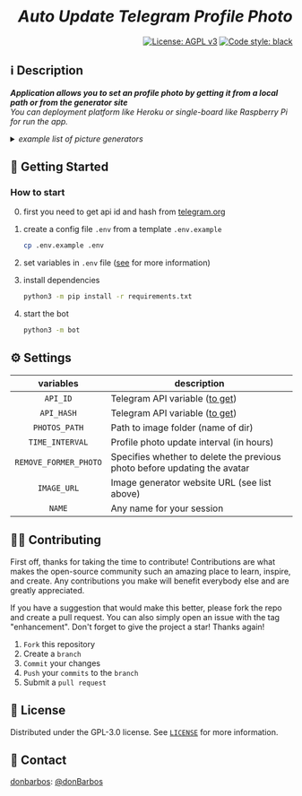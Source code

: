 <h1 align="right"><em>Auto Update Telegram Profile Photo</em></h1>

<p align="right">
<a href="https://github.com/donBarbos/telegram-bot-template/blob/main/LICENSE"><img src="https://img.shields.io/badge/License-AGPL_v3-blue.svg?style=plastic" alt="License: AGPL v3"></a>
<a href="https://github.com/psf/black"><img src="https://img.shields.io/badge/code%20style-black-000000.svg?style=plastic" alt="Code style: black"></a>
<p>

## ℹ️ Description

**_Application allows you to set an profile photo by getting it from a local path or from the generator site_**  
_You can deployment platform like Heroku or single-board like Raspberry Pi for run the app._

<details>
<summary><em>example list of picture generators</em></summary>
  <ul>
    <li> https://thispersondoesnotexist.com/image </li>
    <li> https://loremflickr.com/360/360 </li>
    <li> https://placekitten.com/640/640 </li>
    <li> https://www.fillmurray.com/720/720 </li>
    <li> https://picsum.photos/1024/1024 </li>
  </ul>
</details>

## 🚀 Getting Started

### How to start

0. first you need to get api id and hash from [telegram.org](https://my.telegram.org)

1. create a config file `.env` from a template `.env.example`
    ```bash
    cp .env.example .env
    ```
2. set variables in `.env` file ([see](#%EF%B8%8F-settings) for more information)

3. install dependencies
    ```bash
    python3 -m pip install -r requirements.txt
    ```
4. start the bot
    ```bash
    python3 -m bot
    ```

## ⚙️ Settings

|       variables       | description                                                               |
| :-------------------: | ------------------------------------------------------------------------- |
|       `API_ID`        | Telegram API variable ([to get](https://my.telegram.org))                 |
|      `API_HASH`       | Telegram API variable ([to get](https://my.telegram.org))                 |
|     `PHOTOS_PATH`     | Path to image folder (name of dir)                                        |
|    `TIME_INTERVAL`    | Profile photo update interval (in hours)                                  |
| `REMOVE_FORMER_PHOTO` | Specifies whether to delete the previous photo before updating the avatar |
|      `IMAGE_URL`      | Image generator website URL (see list above)                              |
|        `NAME`         | Any name for your session                                                 |

## 👷🏾 Contributing

First off, thanks for taking the time to contribute! Contributions are what makes the open-source community such an amazing place to learn, inspire, and create. Any contributions you make will benefit everybody else and are greatly appreciated.

If you have a suggestion that would make this better, please fork the repo and create a pull request. You can also simply open an issue with the tag "enhancement". Don't forget to give the project a star! Thanks again!

1. `Fork` this repository
2. Create a `branch`
3. `Commit` your changes
4. `Push` your `commits` to the `branch`
5. Submit a `pull request`

## 📝 License

Distributed under the GPL-3.0 license. See [`LICENSE`](./LICENSE) for more information.

## 📢 Contact

[donbarbos](https://github.com/donBarbos): [@donBarbos](https://t.me/donbarbos)
